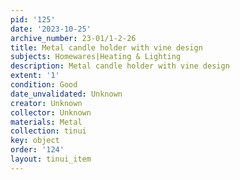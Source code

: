 ```yaml
---
pid: '125'
date: '2023-10-25'
archive_number: 23-01/1-2-26
title: Metal candle holder with vine design
subjects: Homewares|Heating & Lighting
description: Metal candle holder with vine design
extent: '1'
condition: Good
date_unvalidated: Unknown
creator: Unknown
collector: Unknown
materials: Metal
collection: tinui
key: object
order: '124'
layout: tinui_item
---
```

